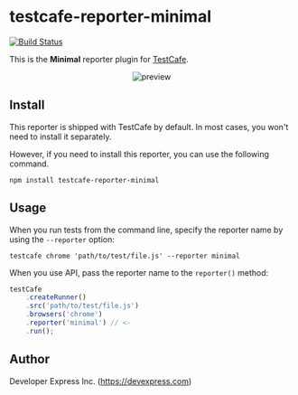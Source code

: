 # testcafe-reporter-minimal
[![Build Status](https://travis-ci.org/DevExpress/testcafe-reporter-minimal.svg)](https://travis-ci.org/DevExpress/testcafe-reporter-minimal)

This is the **Minimal** reporter plugin for [TestCafe](http://devexpress.github.io/testcafe).

<p align="center">
    <img src="https://raw.github.com/DevExpress/testcafe-reporter-minimal/master/media/preview.png" alt="preview" />
</p>

## Install

This reporter is shipped with TestCafe by default. In most cases, you won't need to install it separately.

However, if you need to install this reporter, you can use the following command.

```
npm install testcafe-reporter-minimal
```

## Usage

When you run tests from the command line, specify the reporter name by using the `--reporter` option:

```
testcafe chrome 'path/to/test/file.js' --reporter minimal
```


When you use API, pass the reporter name to the `reporter()` method:

```js
testCafe
    .createRunner()
    .src('path/to/test/file.js')
    .browsers('chrome')
    .reporter('minimal') // <-
    .run();
```

## Author
Developer Express Inc. (https://devexpress.com)
